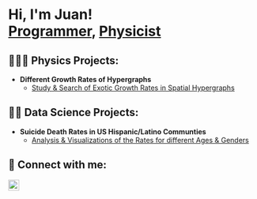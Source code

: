 <h1>Hi, I'm Juan! <br/><a href="https://github.com/Juan-Varela11">Programmer</a>, <a href="https://www.linkedin.com/in/juan-pablo-varela98/">Physicist</a></h1>

<h2>👨🏻‍🔬 Physics Projects:</h2>

- <b> Different Growth Rates of Hypergraphs</b>
  - [Study & Search of Exotic Growth Rates in Spatial Hypergraphs ](https://github.com/Juan-Varela11/WWS22-GrowthRates)

<h2>👨‍💻 Data Science Projects:</h2>

- <b> Suicide Death Rates in US Hispanic/Latino Communties</b>
  - [Analysis & Visualizations of the Rates for different Ages & Genders](https://github.com/Juan-Varela11/Suicide_Rates_HispanicPop_US)


<h2> 🤳 Connect with me:</h2>

[<img align="left" alt="JoshMadakor | LinkedIn" width="22px" src="https://cdn.jsdelivr.net/npm/simple-icons@v3/icons/linkedin.svg" />][linkedin]


[linkedin]: https://linkedin.com/in/juan-pablo-varela98/

<!--
**Juan-Varela11/Juan-Varela11** is a ✨ _special_ ✨ repository because its `README.md` (this file) appears on your GitHub profile.

Here are some ideas to get you started:

- 🔭 I’m currently working on ...
- 🌱 I’m currently learning ...
- 👯 I’m looking to collaborate on ...
- 🤔 I’m looking for help with ...
- 💬 Ask me about ...
- 📫 How to reach me: ...
- 😄 Pronouns: ...
- ⚡ Fun fact: ...
-->
